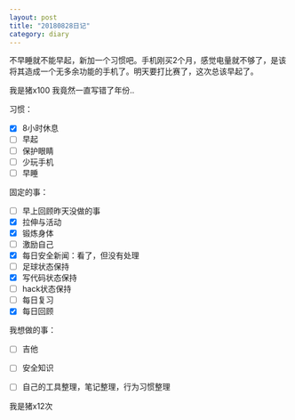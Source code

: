 ```yaml
---
layout: post
title: "20180828日记"
category: diary
---
```


不早睡就不能早起，新加一个习惯吧。手机刚买2个月，感觉电量就不够了，是该将其造成一个无多余功能的手机了。明天要打比赛了，这次总该早起了。

我是猪x100 我竟然一直写错了年份..

习惯：

- [x] 8小时休息
- [ ] 早起
- [ ] 保护眼睛
- [ ] 少玩手机
- [ ] 早睡

固定的事：
- [ ] 早上回顾昨天没做的事
- [x] 拉伸与活动
- [x] 锻炼身体
- [ ] 激励自己
- [x] 每日安全新闻：看了，但没有处理
- [ ] 足球状态保持
- [x] 写代码状态保持
- [ ] hack状态保持
- [ ] 每日复习
- [x] 每日回顾

我想做的事：
- [ ] 吉他
- [ ] 安全知识
- [ ] 自己的工具整理，笔记整理，行为习惯整理


我是猪x12次